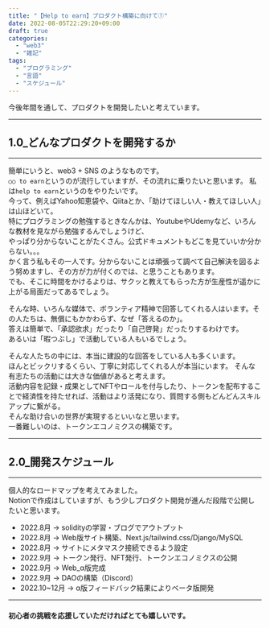 ```yaml
---
title: "【Help to earn】プロダクト構築に向けて①"
date: 2022-08-05T22:29:20+09:00
draft: true
categories:
  - "web3"
  - "雑記"
tags:
  - "プログラミング"
  - "言語"
  - "スケジュール"
---
```

今後年間を通して、プロダクトを開発したいと考えています。

<!--more-->
***
## 1.0_どんなプロダクトを開発するか
***
簡単にいうと、web3 + SNS のようなものです。  
``○○ to earn``というのが流行していますが、その流れに乗りたいと思います。 
私は``help to earn``というのをやりたいです。   
今って、例えばYahoo知恵袋や、Qiitaとか、「助けてほしい人・教えてほしい人」は山ほどいて。  
特にプログラミングの勉強するときなんかは、YoutubeやUdemyなど、いろんな教材を見ながら勉強するんでしょうけど、  
やっぱり分からないことがたくさん。公式ドキュメントもどこを見ていいか分からない。。。  
かく言う私もその一人です。分からないことは頑張って調べて自己解決を図るよう努めますし、その方が力が付くのでは、と思うこともあります。  
でも、そこに時間をかけるよりは、サクッと教えてもらった方が生産性が遥かに上がる局面だってあるでしょう。

そんな時、いろんな媒体で、ボランティア精神で回答してくれる人はいます。その人たちは、無償にもかかわらず、なぜ「答えるのか」。  
答えは簡単で、「承認欲求」だったり「自己啓発」だったりするわけです。  
あるいは「暇つぶし」で活動している人もいるでしょう。  

そんな人たちの中には、本当に建設的な回答をしている人も多くいます。  
ほんとビックリするくらい、丁寧に対応してくれる人が本当にいます。
そんな有志たちの活動には大きな価値があると考えます。  
活動内容を記録・成果としてNFTやロールを付与したり、トークンを配布することで経済性を持たせれば、活動はより活発になり、質問する側もどんどんスキルアップに繋がる。  
そんな助け合いの世界が実現するといいなと思います。  
一番難しいのは、トークンエコノミクスの構築です。

***
## 2.0_開発スケジュール
***
個人的なロードマップを考えてみました。  
Notionで作成はしていますが、もう少しプロダクト開発が進んだ段階で公開したいと思います。  
- 2022.8月 → solidityの学習・ブログでアウトプット  
- 2022.8月 → Web版サイト構築、Next.js/tailwind.css/Django/MySQL
- 2022.8月 → サイトにメタマスク接続できるよう設定
- 2022.9月 → トークン発行、NFT発行、トークンエコノミクスの公開
- 2022.9月 → Web_α版完成
- 2022.9月 → DAOの構築（Discord）
- 2022.10~12月 → α版フィードバック結果によりベータ版開発

***
#### 初心者の挑戦を応援していただければとても嬉しいです。
